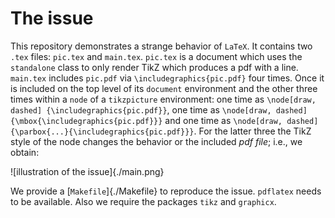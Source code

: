 # The issue

This repository demonstrates a strange behavior of `LaTeX`. It contains two
`.tex` files: `pic.tex` and `main.tex`. `pic.tex` is a document which uses the
`standalone` class to only render TikZ which produces a pdf with a line.
`main.tex` includes `pic.pdf` via `\includegraphics{pic.pdf}` four times. Once
it is included on the top level of its `document` environment and the other
three times within a `node` of a `tikzpicture` environment: one time as
`\node[draw, dashed] {\includegraphics{pic.pdf}}`, one time as `\node[draw,
dashed] {\mbox{\includegraphics{pic.pdf}}}` and one time as `\node[draw,
dashed] {\parbox{...}{\includegraphics{pic.pdf}}}`. For the latter three the
TikZ style of the node changes the behavior or the included *pdf file*; i.e.,
we obtain:

![illustration of the issue]{./main.png}

We provide a [`Makefile`]{./Makefile} to reproduce the issue. `pdflatex` needs
to be available. Also we require the packages `tikz` and `graphicx`.
